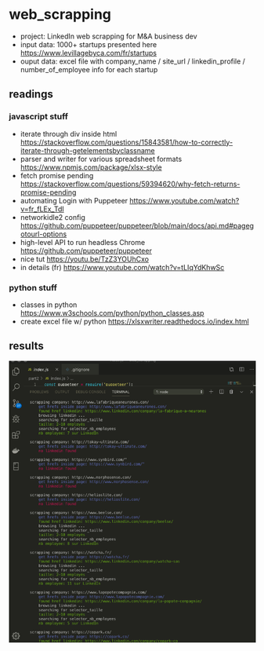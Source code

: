 # web_scrapping
- project: LinkedIn web scrapping for M&A business dev
- input data: 1000+ startups presented here https://www.levillagebyca.com/fr/startups
- ouput data: excel file with company_name / site_url / linkedin_profile / number_of_employee info for each startup

## readings
### javascript stuff
- iterate through div inside html https://stackoverflow.com/questions/15843581/how-to-correctly-iterate-through-getelementsbyclassname
- parser and writer for various spreadsheet formats https://www.npmjs.com/package/xlsx-style
- fetch promise pending https://stackoverflow.com/questions/59394620/why-fetch-returns-promise-pending
- automating Login with Puppeteer https://www.youtube.com/watch?v=fr_fLEx_TdI
- networkidle2 config https://github.com/puppeteer/puppeteer/blob/main/docs/api.md#pagegotourl-options
- high-level API to run headless Chrome  https://github.com/puppeteer/puppeteer
- nice tut https://youtu.be/TzZ3YOUhCxo
- in details (fr) https://www.youtube.com/watch?v=tLIqYdKhwSc

### python stuff
- classes in python https://www.w3schools.com/python/python_classes.asp
- create excel file w/ python https://xlsxwriter.readthedocs.io/index.html

## results

![result](screenshot.png)
